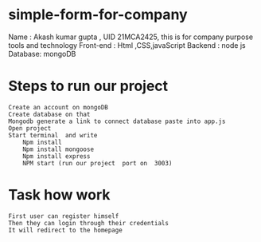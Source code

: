 # simple-form-for-company
Name : Akash kumar gupta  ,  UID 21MCA2425, this is for company purpose 
tools and technology 
    Front-end : Html ,CSS,javaScript 
    Backend : node js
    Database: mongoDB



# Steps to run our project
    Create an account on mongoDB 
    Create database on that 
    Mongodb generate a link to connect database paste into app.js
    Open project 
    Start terminal  and write 
        Npm install 
        Npm install mongoose
        Npm install express
        NPM start (run our project  port on  3003)


# Task how work 
    First user can register himself 
    Then they can login through their credentials  
    It will redirect to the homepage
